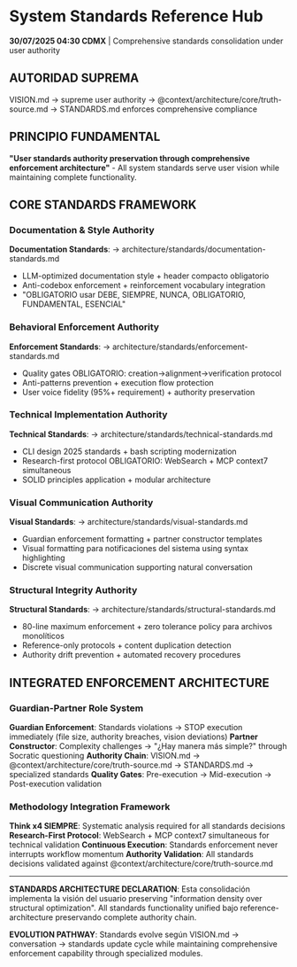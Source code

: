 # System Standards Reference Hub

**30/07/2025 04:30 CDMX** | Comprehensive standards consolidation under user authority

## AUTORIDAD SUPREMA
VISION.md → supreme user authority → @context/architecture/core/truth-source.md → STANDARDS.md enforces comprehensive compliance

## PRINCIPIO FUNDAMENTAL
**"User standards authority preservation through comprehensive enforcement architecture"** - All system standards serve user vision while maintaining complete functionality.

## CORE STANDARDS FRAMEWORK

### Documentation & Style Authority
**Documentation Standards**: → architecture/standards/documentation-standards.md
- LLM-optimized documentation style + header compacto obligatorio
- Anti-codebox enforcement + reinforcement vocabulary integration
- "OBLIGATORIO usar DEBE, SIEMPRE, NUNCA, OBLIGATORIO, FUNDAMENTAL, ESENCIAL"

### Behavioral Enforcement Authority
**Enforcement Standards**: → architecture/standards/enforcement-standards.md
- Quality gates OBLIGATORIO: creation→alignment→verification protocol
- Anti-patterns prevention + execution flow protection
- User voice fidelity (95%+ requirement) + authority preservation

### Technical Implementation Authority
**Technical Standards**: → architecture/standards/technical-standards.md
- CLI design 2025 standards + bash scripting modernization
- Research-first protocol OBLIGATORIO: WebSearch + MCP context7 simultaneous
- SOLID principles application + modular architecture

### Visual Communication Authority
**Visual Standards**: → architecture/standards/visual-standards.md
- Guardian enforcement formatting + partner constructor templates
- Visual formatting para notificaciones del sistema using syntax highlighting
- Discrete visual communication supporting natural conversation

### Structural Integrity Authority
**Structural Standards**: → architecture/standards/structural-standards.md
- 80-line maximum enforcement + zero tolerance policy para archivos monolíticos
- Reference-only protocols + content duplication detection
- Authority drift prevention + automated recovery procedures

## INTEGRATED ENFORCEMENT ARCHITECTURE

### Guardian-Partner Role System
**Guardian Enforcement**: Standards violations → STOP execution immediately (file size, authority breaches, vision deviations)
**Partner Constructor**: Complexity challenges → "¿Hay manera más simple?" through Socratic questioning
**Authority Chain**: VISION.md → @context/architecture/core/truth-source.md → STANDARDS.md → specialized standards
**Quality Gates**: Pre-execution → Mid-execution → Post-execution validation

### Methodology Integration Framework
**Think x4 SIEMPRE**: Systematic analysis required for all standards decisions
**Research-First Protocol**: WebSearch + MCP context7 simultaneous for technical validation
**Continuous Execution**: Standards enforcement never interrupts workflow momentum
**Authority Validation**: All standards decisions validated against @context/architecture/core/truth-source.md

---

**STANDARDS ARCHITECTURE DECLARATION**: Esta consolidación implementa la visión del usuario preserving "information density over structural optimization". All standards functionality unified bajo reference-architecture preservando complete authority chain.

**EVOLUTION PATHWAY**: Standards evolve según VISION.md → conversation → standards update cycle while maintaining comprehensive enforcement capability through specialized modules.